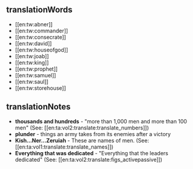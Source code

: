 ## translationWords

* [[en:tw:abner]]
* [[en:tw:commander]]
* [[en:tw:consecrate]]
* [[en:tw:david]]
* [[en:tw:houseofgod]]
* [[en:tw:joab]]
* [[en:tw:king]]
* [[en:tw:prophet]]
* [[en:tw:samuel]]
* [[en:tw:saul]]
* [[en:tw:storehouse]]

## translationNotes

* **thousands and hundreds** - "more than 1,000 men and more than 100 men" (See: [[en:ta:vol2:translate:translate_numbers]])
* **plunder** - things an army takes from its enemies after a victory
* **Kish...Ner...Zeruiah** - These are names of men. (See: [[en:ta:vol1:translate:translate_names]])
* **Everything that was dedicated** - "Everything that the leaders dedicated" (See: [[en:ta:vol2:translate:figs_activepassive]])
